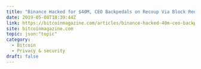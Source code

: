 ```yaml
---
title: "Binance Hacked for $40M, CEO Backpedals on Recoup Via Block Reorganization"
date: 2019-05-08T18:39:44Z
link: https://bitcoinmagazine.com/articles/binance-hacked-40m-ceo-backpedals-recoup-block-reorganization/?utm_medium=RSS&utm_source=hune
site: bitcoinmagazine.com
topic: json:"topic"
category:
  - Bitcoin
  - Privacy & security
draft: false
---
```

